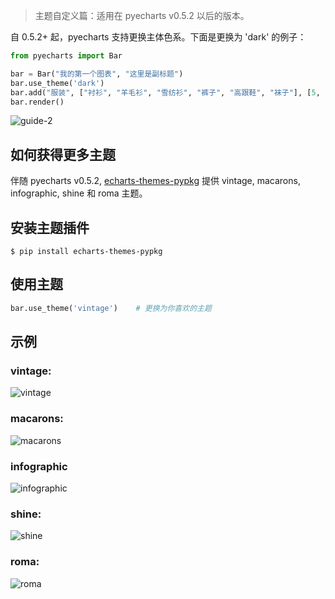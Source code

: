 > 主题自定义篇：适用在 pyecharts v0.5.2 以后的版本。

自 0.5.2+ 起，pyecharts 支持更换主体色系。下面是更换为 'dark' 的例子：

```python
from pyecharts import Bar

bar = Bar("我的第一个图表", "这里是副标题")
bar.use_theme('dark')
bar.add("服装", ["衬衫", "羊毛衫", "雪纺衫", "裤子", "高跟鞋", "袜子"], [5, 20, 36, 10, 75, 90])
bar.render()
```
![guide-2](https://user-images.githubusercontent.com/4280312/39617664-79789878-4f78-11e8-9f0e-c3a2c371b6cb.png)

## 如何获得更多主题

伴随 pyecharts v0.5.2, [echarts-themes-pypkg](https://github.com/pyecharts/echarts-themes-pypkg) 提供 vintage, macarons, infographic, shine 和 roma 主题。

## 安装主题插件

```shell
$ pip install echarts-themes-pypkg
```

## 使用主题

```python
bar.use_theme('vintage')    # 更换为你喜欢的主题
```

## 示例

### vintage:

![vintage](https://user-images.githubusercontent.com/19553554/39620159-d42defa4-4fbc-11e8-8e8d-ea9158434ea0.png)

### macarons:

![macarons](https://user-images.githubusercontent.com/19553554/39620161-d529169a-4fbc-11e8-9864-c246f9a2f677.png)

### infographic

![infographic](https://user-images.githubusercontent.com/19553554/39620158-d3e6bfc6-4fbc-11e8-9564-9d2d9f62b2be.png)

### shine:

![shine](https://user-images.githubusercontent.com/19553554/39620177-d6fd0a3a-4fbc-11e8-8abc-a99f6d1f9f74.png)

### roma:

![roma](https://user-images.githubusercontent.com/19553554/39620162-d57380e0-4fbc-11e8-872b-2c1c43b7a1a4.png)
